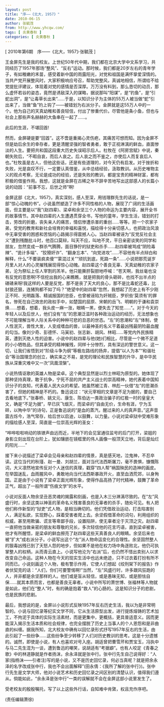 ```yaml
---
layout: post
title: "序——《北大，1957》"
date: 2010-06-15
author: 张毓茂
from: http://www.yhcqw.com/
tags: [ 炎黄春秋 ]
categories: [ 炎黄春秋 ]
---
```



[ 2010年第6期　序——《北大，1957》·张毓茂 ]


王金屏先生是我的校友。上世纪50年代中期，我们都在北京大学中文系学习，共同经历了1957年那场“整风”、“反右”运动。那时候，我们都是20岁左右的青年学子，有如稚嫩的禾苗，感受着新中国的雨露阳光，对党和祖国是满怀挚爱深情的。当共产党开展整风时，大家积极响应号召，帮助党整风，真诚地相信，所谓给不给党提批评建议，体现着对党的感情是否深厚。万万没有料到，那么恳切的动员，那么虚怀若谷的姿态，竟然是诱敌深入的谋略，据说那叫“阳谋”，是“钓鱼”，是“引蛇出洞”，是“让毒草长出来”……于是，以知识分子为主体的55万人被当做“蛇”引出来了，当做“鱼”钓上钩了——被错划为右派分子。金屏就是这55万人中的一个。他为自己的天真幼稚和善良轻信，付出了惨重代价。尽管他是条小鱼，但也与社会上那些声名赫赫的大鱼串在一起了……。

此后的生涯，不堪回首!


然而，金屏硬是要“回首”。这不啻是重揭心灵伤疤，其痛苦可想而知。因为金屏不但是劫后余生的幸存者，更是清醒坚强的智者勇者，敢于正视淋漓的鲜血，直面惨淡的人生。要把共和国这段重大历史失误昭示后人。杜牧在《阿房宫赋》中说，秦朝失败后，“不暇自哀，而后人哀之。后人哀之而不鉴之，亦使后人而复哀后人也。”杜牧虽是古人，但他这些话，还是有些道理的，对今天仍有启发。对于挫折和失败，光是哀叹不行，一定要认真借鉴，从中总结经验，汲取教训。从历史唯物主义的观点考察，无论是成功的经验，还是失败的教训，都是宝贵的精神财富，都有积极的借鉴作用。我想，这就是金屏在古稀之年不辞辛苦地写出这部感人的长篇小说的动因：“前事不忘，后世之师”啊!


金屏这部《北大，1957》，真实深刻，感人至深，用钱理群先生的话说，是一部“惊心动魄的书”。小说虽然塑造了许多不同性格的人物，展现了广阔的生活画面，但主要是以“我”(赵四辈)、梁卓和余坚三个人物的命运为主要内容，展开全书的故事情节。其中赵四辈的人生遭遇贯穿全书，写他的童年，学生生活，错划的打击，劳改的折磨，丧失亲人的痛苦，情侣惨遭杀害的重创……等等。把一个农家子弟，受党的教育和新社会培育的幸福和喜悦，描绘得十分亲切感人，也把政治风浪中无辜受害的困惑和苦恼的心路揭示得震撼人心。当赵四辈被诬为“反党反社会主义”遭到残酷批斗时，他百口莫辩，叫天不应，叫地不灵，平日亲密谈笑的同学和朋友，忽然变成一群杀气腾腾，面目狰狞的狱吏和杀手……赵四辈被骂成“阴险毒辣”、“诡计多端”、“狡猾奸诈”、“翻身忘本”、“向党进攻”……不容他有半点辩白和解释，什么“不要装疯卖傻”“蒙混过关”“顽抗到底，死路一条”……小说把那荒诞岁月里人对人的心灵摧残展现得惊心动魄。赵四辈这个善良无辜、天真幼稚的农家子弟，沦为祭坛上任人宰割的羔羊。他只能撕肝裂胆地呼喊：“苍天啊，我丝毫也没有反党的意思啊!不信挖出我的心来瞧瞧，就是把我的骨头砸碎，也找不出半点的碴碴来呀!我这样的人要是反党，那不是丧了天大的良心，那不是比毒蛇还毒，比豺狼还狠，连猪狗都不如了吗？”绝望中的赵四辈“忽然，我想起了历史上有不少刚正不阿、光明磊落、精诚报国的忠臣，也曾被诬陷为奸贼臣，罗织些‘莫须有’的罪名，惨死在自己效忠的政权手中，如楚国的屈原、宋朝的岳飞、明朝的于谦和袁崇焕……想着，想着，我头皮一麻一涨，眼睛一黑，便失去了知觉……”。对于今天的年轻人以及后世人，他们没有“左”的思潮泛滥时各种政治运动的经历，无法想象也不可能理解当年人际关系中的种种可悲的丑恶的世态。“左”的思潮和“左”体制，使人性泯灭，兽性大发，人变成嗜血的兽，以最神圣的名义干着最凶残最阴险最血腥的勾当。像刘少奇、彭德怀、马寅初、张志新、胡风、林昭……等党内外民族精英，遭到灭绝人性的迫害。小说中的赵四辈与他(她)们相比，尽管是一个微不足道的小小牺牲品，但其承受的精神摧残，同样十分惨烈，具有深远的警世意义。这一切，让我们省悟到对“阶级斗争为纲”等极左路线的扬弃，提倡“以人为本”“和谐社会”等治国理念的创立，确实来之不易，是党的理论和民族智慧的升华，是中华民族从深重灾难中又一次“凤凰涅槃”。


小说热情讴歌的英雄人物是梁卓。这个典型显然是以烈士林昭为原型的。她体现了那种坚持真理，敢于抗争，宁死不屈的共产主义战士的崇高精神，她代表着中国知识分子的良知，代表着人民大众的希望。她虽然被江青、林彪一伙借“左”的思潮杀害了，但她的精神是不朽的。鲁迅说过：“状元宰相的文章是不足为据的，要自己去看地底下。”张春桥、姚文元、康生、陈伯达一类政治骗子的红极一时的皇皇大文，确是“不足为据”，早已灰飞烟灭，而梁卓的“自由无价，生命有涯，宁为玉碎，以殉中华”的诗句，正是鲁迅说的“是血的蒸汽，醒过来的人的真声音。”这声音震古烁今，浩气常存，给后世以启迪，以鼓舞，以力量。小说对梁卓狱中受难形象的描绘感人至深，简直是一位崇高光辉的圣女：

“哗哗啦啦响动的铁镣声由远而近，半地下的会见室通往监号的后门打开，梁姐的身影立刻出现在台阶上，犹如镶嵌在镜框里的伟人画像一般顶天立地，背后是灿烂的阳光……”


接下来小说描述了梁卓会见母亲和赵四辈的情景，真是感天地，泣鬼神，不忍卒读。这位当代的秋瑾、赵一曼、刘胡兰，面对当代法西斯屠刀，毫不畏惧，慷慨陈词，大义凛然地宣传反对个人迷信的真理，戳穿“四人帮”祸国殃民的造神的画皮。在举国迷乱，血雨腥风中，勇敢地向当代法西斯暴政开火，直至血洒荒郊，以身殉国。正是由于小说有了梁卓正面光辉形象，使得作品高扬了时代精神，鼓舞了革命正气，超出了一般所谓“伤痕文学”的水平。


小说对反面人物余坚丑恶灵魂的揭露和刻画，也是入木三分淋漓尽致的。在“左”风盛行时，余坚这类以神圣的革命名义残害善良的无辜者的杀手，随处可见。有人把他们称作新型的“狱吏”式人物，是相当确切的。他们凭借政治运动，打击陷害别人，满足私欲，实现野心，踩着受害者爬上去。余坚假借革命的词句，利用组织的权威，甚至用欺骗、谎言等卑鄙手段，设置陷阱，使无辜者沦于灭顶之灾。赵四辈一直把他当做亲密的朋友和尊敬的兄长，多次轻信他的花言巧语，直到梁卓被害，他才有所醒悟，是梁卓的鲜血擦亮了赵四辈这些天真善良人的眼睛。余坚后来也被“扩大”成右派分子。小说写出这个“左”派人物命运变化的合理性。余坚固然整人的狠毒凶残已到了天怒人怨的地步，但如果不是他在权力场中角逐败北，他仍可执掌整人的权柄，从而青云直上。小说写他沦为“右派”后，也仍然不惜出卖别人以求改变自己命运。这种人物在今天的现实生活中也远未绝迹，只不过衣着打扮有所不同而已。小说刻画这个人物，极有警示作用，它使人们想起《绞刑架下的报告》作者伏契克的话：“人们，你们可要警惕啊!”当然，“左”风盛行时，许多跟风狂跑的人，并非都是余坚那样的人。他们或是盲从轻信，或是愚昧无知，或是胆怯自保……就其本质而言，也都是善良无辜者。小说中所写的萧世博、张福林等人物就是如此，他们在“整人”时，有的确是抱着“救人”的心肠的。这是知识分子的悲剧，也是民族的悲剧。


最后，我想说的是，金屏以小说形式反映1957年反右历史生活，我以为是非常明智的。小说与回忆录等纪实文学不同，它从生活原型出发，进行提炼熔铸的艺术加工，不拘泥于具体的实际生活素材，而是更集中，更概括，更具普适意义。因而更能深入揭示生活本质和社会规律，也完全摆脱了历史上当事人的个人恩怨和是非曲直的纠缠。据我所知，北大校友中确有以回忆录形式抒写1957年反右的生活，由此引起了一些纷争……这些纷争至少转移了人们对历史教训的思考。这是十分遗憾的。诚然，即使是小说，有人也喜欢对号入座。胡适曾把曹雪芹和贾宝玉，冯执中与马二先生混为一谈，遭到鲁迅的嘲笑，说胡适有“考据癖”。也有人咬定《青春之歌》中的林道静就是作者扬沫，余永泽就是张中行。张中行先生自己说得好：“人家(指杨沫——引者注)写的是小说，又不是历史回忆录，何必当真呢？就是把余永泽的名字改成张中行，我也不会出面解释”(田永倩：《我所了解的张中行》)。张中行先生是文学大师，他对小说艺术和历史回忆录之间区别的清楚认识，值得我们遵从。倘能如此，“余永泽是张中行”一类的误解就不会在金屏这部小说里发生了。

受老校友的殷殷嘱托，写了以上这些外行话，自知难中肯綮，权且充作序吧。

(责任编辑萧徐)


